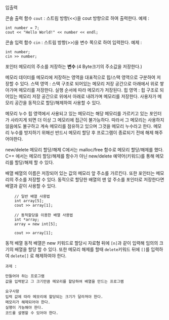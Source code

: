 입출력

콘솔 출력 함수
``cout``   : 스트림 방향(<<)을 cout 방향으로 하여 출력한다.
예제 : 
```
int number = 7;
cout << "Hello World!" << number << endl;
```

콘솔 입력 함수
``cin``    : 스트림 방향(>>)을 변수 쪽으로 하여 입력한다.
예제 : 
```
int number;
cin >> number;
```

포인터
메모리의 주소를 저장하는 **변수** (4 Byte크기의 주소값을 저장한다.)

메모리
데이터를 메모리에 저장하는 영역을 대표적으로 힙/스택 영역으로 구분하여 저장할 수 있다.
스택 영역 : 스택 구조로 되어있는 메모리 저장 공간으로 아래에서 위로 쌓아가며 메모리를 저장한다. 실행 순서에 따라 메모리가 저장된다.
힙 영역 : 힙 구조로 되어있는 메모리 저장 공간으로 위에서 아래로 내려가며 메모리를 저장한다. 사용자가 메모리 공간을 동적으로 할당/해제하여 사용할 수 있다.


메모리 누수
힙 영역에서 사용되고 있는 메모리는 해당 메모리를 가르키고 있는 포인터가 사라지게 되면 더 이상 그 메모리에 접근이 불가능하다. 따라서 그 메모리는 사용하지 않음에도 불구하고 계속 메모리를 점유하고 있으며 그것을 메모리 누수라고 한다. 메모리 누수를 방지하기 위해선 반드시 메모리 할당 후 프로그램이 종료되기 전에 해제 해주어야한다. 


new/delete
메모리 할당/해제
C에서는 malloc/free 함수로 메모리 할당/해제를 했다.
C++ 에서는 메모리 할당/해제를 함수가 아닌 new/delete 예약어(키워드)를 통해 메모리를 할당/해제 할 수 있다.


배열
배열의 이름은 저장되어 있는 값의 메모리 앞 주소를 가르킨다.
또한 포인터는 메모리의 주소를 저장할 수 있다.
동적으로 할당한 배열의 맨 앞 주소를 포인터로 저장한다면 배열과 같이 사용할 수 있다.
```
    // 일반 배열 사용법
    int array[5];
    cout >> array[1];

    // 동적할당을 이용한 배열 사용법
    int *array;
    array = new int[5];

    cout >> array[1];
```

동적 배열
동적 배열은 new 키워드로 할당시 자료형 뒤에 ``[n]``과 같이 입력해 임의의 크기의 배열을 할당 할 수 있다.
또한 메모리 해제를 할때 ``delete``키워드 뒤에 ``[]``를 입력하여 ``delete[]`` 로 해제하여야 한다.



```
과제 :

만들어야 하는 프로그램
값을 입력받고 그 크기만큼 메모리를 할당하여 배열을 만드는 프로그램

요구사항
입력 값에 따라 메모리에 할당되는 크기가 달라져야 한다.
메모리가 해제되어야 한다.
실행이 가능해야 한다.
코드를 설명할 수 있어야 한다.

```